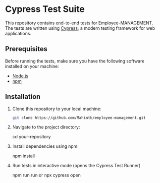 # Cypress Test Suite

This repository contains end-to-end tests for Employee-MANAGEMENT. The tests are written using [Cypress](https://www.cypress.io/), a modern testing framework for web applications.

## Prerequisites

Before running the tests, make sure you have the following software installed on your machine:

- [Node.js](https://nodejs.org/)
- [npm](https://www.npmjs.com/) 
## Installation

1. Clone this repository to your local machine:

   ```bash
   git clone https://github.com/Mahintb/employee-management.git

2. Navigate to the project directory:

   cd your-repository

3. Install dependencies using npm:

   npm install

4. Run tests in interactive mode (opens the Cypress Test Runner)

   npm run run    or    npx cypress open